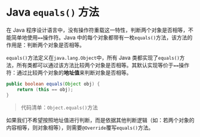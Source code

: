 # Java `equals()` 方法

在 Java 程序设计语言中，没有操作符重载这一特性，判断两个对象是否相等，不能简单地使用`==`操作符。Java 中的每个对象都带有一枚`equals()`方法，该方法的作用是：判断两个对象是否相等。

`equals()`方法定义在`java.lang.Object`中，所有 Java 类都实现了`equals()`方法，所有类都可以通过该方法比较两个对象是否相等。其默认实现等价于`==`操作符：通过比较两个对象的**地址值**来判断对象是否相等。

```java
public boolean equals(Object obj) {
    return (this == obj);
}
```
> 代码清单：`Object.equals()`方法

如果我们不希望按照地址值进行判断，而是依据其他判断逻辑（如：若两个对象的内容相等，则对象相等），则需要`@Override`覆写`equals()`方法。

<!-- EOF -->